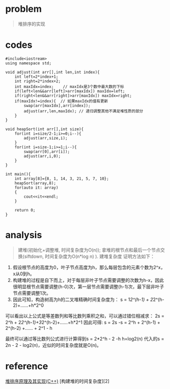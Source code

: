 # problem
> 堆排序的实现
# codes
```
#include<iostream>
using namespace std;

void adjust(int arr[],int len,int index){
    int left=2*index+1;
    int right=2*index+2;
    int maxIdx=index;    // maxIdx是3个数中最大数的下标
    if(left<len&&arr[left]>arr[maxIdx]) maxIdx=left;
    if(right<len&&arr[right]>arr[maxIdx]) maxIdx=right;
    if(maxIdx!=index){  // 如果maxIdx的值有更新
        swap(arr[maxIdx],arr[index]);
        adjust(arr,len,maxIdx); // 递归调整其他不满足堆性质的部分
    }
}

void heapSort(int arr[],int size){
    for(int i=size/2-1;i>=0;i--){
        adjust(arr,size,i);
    }
    for(int i=size-1;i>=1;i--){
        swap(arr[0],arr[i]);
        adjust(arr,i,0);
    }
}

int main(){
    int array[8]={8, 1, 14, 3, 21, 5, 7, 10};
    heapSort(array,8);
    for(auto it: array)
    {
        cout<<it<<endl;
    }

    return 0;
}

```

# analysis
>建堆(初始化+调整堆, 时间复杂度为O(n));
拿堆的根节点和最后一个节点交换(siftdown, 时间复杂度为O(n*log n) ).
建堆复杂度
证明方法如下： 
1. 假设根节点的高度为0，叶子节点高度为h，那么每层包含的元素个数为2^x，x从0到h。 
2. 构建堆的过程是自下而上，对于每层非叶子节点需要调整的次数为h-x，因此很明显根节点需要调整(h-0)次，第一层节点需要调整(h-1)次，最下层非叶子节点需要调整1次。 
3. 因此可知，构造树高为h的二叉堆精确时间复杂度为： 
s = 1*2^(h-1) + 2*2^(h-2)+……+h*2^0

可以看出以上公式是等差数列和等比数列乘积之和，可以通过错位相减求： 
2s = 2^h + 2*2^(h-1)+3*2^(h-2)+……+h*2^1
因此可得: 
s = 2s -s = 2^h + 2^(h-1) + 2^(h-2) +…… + 2^1 - h

最终可以通过等比数列公式进行计算得到s = 2*2^h - 2 -h 
h=log2(n)
代入的s = 2n - 2 - log2(n)，近似的时间复杂度就是O(n)。

# reference
[堆排序原理及其实现(C++)][1]
[构建堆的时间复杂度][2]

[1]: https://blog.csdn.net/lzuacm/article/details/52853194
[1]: https://blog.csdn.net/hupenghui1224/article/details/57427045